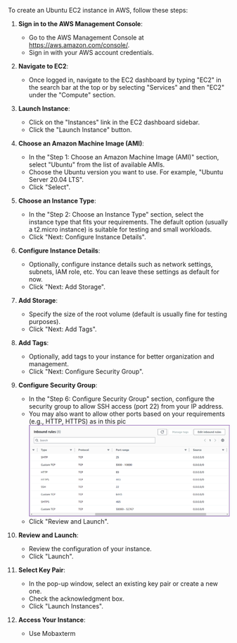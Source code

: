 To create an Ubuntu EC2 instance in AWS, follow these steps:

1. **Sign in to the AWS Management Console**:
   - Go to the AWS Management Console at https://aws.amazon.com/console/.
   - Sign in with your AWS account credentials.

2. **Navigate to EC2**:
   - Once logged in, navigate to the EC2 dashboard by typing "EC2" in the search bar at the top or by selecting "Services" and then "EC2" under the "Compute" section.

3. **Launch Instance**:
   - Click on the "Instances" link in the EC2 dashboard sidebar.
   - Click the "Launch Instance" button.

4. **Choose an Amazon Machine Image (AMI)**:
   - In the "Step 1: Choose an Amazon Machine Image (AMI)" section, select "Ubuntu" from the list of available AMIs.
   - Choose the Ubuntu version you want to use. For example, "Ubuntu Server 20.04 LTS".
   - Click "Select".

5. **Choose an Instance Type**:
   - In the "Step 2: Choose an Instance Type" section, select the instance type that fits your requirements. The default option (usually a t2.micro instance) is suitable for testing and small workloads.
   - Click "Next: Configure Instance Details".

6. **Configure Instance Details**:
   - Optionally, configure instance details such as network settings, subnets, IAM role, etc. You can leave these settings as default for now.
   - Click "Next: Add Storage".

7. **Add Storage**:
   - Specify the size of the root volume (default is usually fine for testing purposes).
   - Click "Next: Add Tags".

8. **Add Tags**:
   - Optionally, add tags to your instance for better organization and management.
   - Click "Next: Configure Security Group".

9. **Configure Security Group**:
   - In the "Step 6: Configure Security Group" section, configure the security group to allow SSH access (port 22) from your IP address.
   - You may also want to allow other ports based on your requirements (e.g., HTTP, HTTPS) as in this pic ![Alt text](./Screenshot%202024-03-13%20002123.png)
   - Click "Review and Launch".

10. **Review and Launch**:
    - Review the configuration of your instance.
    - Click "Launch".

11. **Select Key Pair**:
    - In the pop-up window, select an existing key pair or create a new one.
    - Check the acknowledgment box.
    - Click "Launch Instances".

12. **Access Your Instance**:
    - Use Mobaxterm
